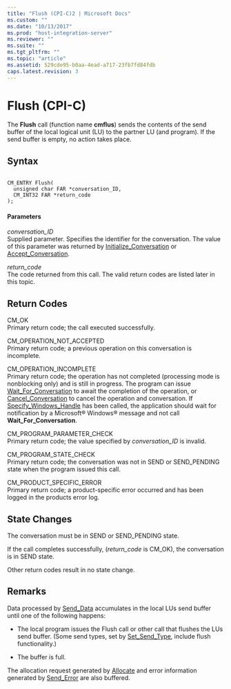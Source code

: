 ```yaml
---
title: "Flush (CPI-C)2 | Microsoft Docs"
ms.custom: ""
ms.date: "10/13/2017"
ms.prod: "host-integration-server"
ms.reviewer: ""
ms.suite: ""
ms.tgt_pltfrm: ""
ms.topic: "article"
ms.assetid: 529cde95-b0aa-4ead-a717-23fb7fd84fdb
caps.latest.revision: 3
---
```

# Flush (CPI-C)
The **Flush** call (function name **cmflus**) sends the contents of the send buffer of the local logical unit (LU) to the partner LU (and program). If the send buffer is empty, no action takes place.  
  
## Syntax  
  
```  
  
CM_ENTRY Flush(   
  unsigned char FAR *conversation_ID,    
  CM_INT32 FAR *return_code              
);  
```  
  
#### Parameters  
 *conversation_ID*  
 Supplied parameter. Specifies the identifier for the conversation. The value of this parameter was returned by [Initialize_Conversation](../core/initialize-conversation-cpi-c.md) or [Accept_Conversation](../core/accept-conversation-cpi-c.md).  
  
 *return_code*  
 The code returned from this call. The valid return codes are listed later in this topic.  
  
## Return Codes  
 CM_OK  
 Primary return code; the call executed successfully.  
  
 CM_OPERATION_NOT_ACCEPTED  
 Primary return code; a previous operation on this conversation is incomplete.  
  
 CM_OPERATION_INCOMPLETE  
 Primary return code; the operation has not completed (processing mode is nonblocking only) and is still in progress. The program can issue [Wait_For_Conversation](../core/wait-for-conversation-cpi-c.md) to await the completion of the operation, or [Cancel_Conversation](../core/cancel-conversation-cpi-c.md) to cancel the operation and conversation. If [Specify_Windows_Handle](../core/specify-windows-handle-cpi-c.md) has been called, the application should wait for notification by a Microsoft® Windows® message and not call **Wait_For_Conversation**.  
  
 CM_PROGRAM_PARAMETER_CHECK  
 Primary return code; the value specified by *conversation_ID* is invalid.  
  
 CM_PROGRAM_STATE_CHECK  
 Primary return code; the conversation was not in SEND or SEND_PENDING state when the program issued this call.  
  
 CM_PRODUCT_SPECIFIC_ERROR  
 Primary return code; a product-specific error occurred and has been logged in the products error log.  
  
## State Changes  
 The conversation must be in SEND or SEND_PENDING state.  
  
 If the call completes successfully, (*return_code* is CM_OK), the conversation is in SEND state.  
  
 Other return codes result in no state change.  
  
## Remarks  
 Data processed by [Send_Data](../core/send-data-cpi-c.md) accumulates in the local LUs send buffer until one of the following happens:  
  
-   The local program issues the Flush call or other call that flushes the LUs send buffer. (Some send types, set by [Set_Send_Type](../core/set-send-type-cpi-c.md), include flush functionality.)  
  
-   The buffer is full.  
  
 The allocation request generated by [Allocate](../core/allocate-cpi-c.md) and error information generated by [Send_Error](../core/send-error-cpi-c.md) are also buffered.